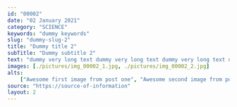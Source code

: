 ```yaml
---
id: "00002"
date: "02 January 2021"
category: "SCIENCE"
keywords: "dummy keywords"
slug: "dummy-slug-2"
title: "Dummy title 2"
subTitle: "Dummy subtitle 2"
text: "dummy very long text dummy very long text dummy very long text dummy very long text dummy very long text dummy very long text dummy very long text dummy very long text dummy very long text dummy very long text dummy very long text dummy very long text dummy very long text dummy very long text dummy very long text dummy very long text dummy very long text dummy very long text dummy very long text dummy very long text dummy very long text dummy very long text dummy very long text dummy very long text dummy very long text dummy very long text dummy very long text dummy very long text dummy very long text dummy very long text dummy very long text dummy very long text dummy very long text dummy very long text dummy very long text dummy very long text dummy very long text dummy very long text dummy very long text dummy very long text "
images: [./pictures/img_00002_1.jpg, ./pictures/img_00002_2.jpg]
alts:
    ["Awesome first image from post one", "Awesome second image from post two"]
source: "https://source-of-information"
layout: 2
---
```

